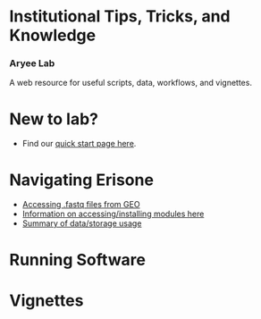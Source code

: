 <br><br>
# Institutional Tips, Tricks, and Knowledge 
### Aryee Lab

A web resource for useful scripts, data, workflows, and vignettes.

# New to lab? 
- Find our [quick start page here](markdown/quickstart.md).

# Navigating Erisone
- [Accessing .fastq files from GEO]()
- [Information on accessing/installing modules here](markdown/cluster_modules.md)
- [Summary of data/storage usage](markdown/data_usage.md)

# Running Software

# Vignettes

<br><br>